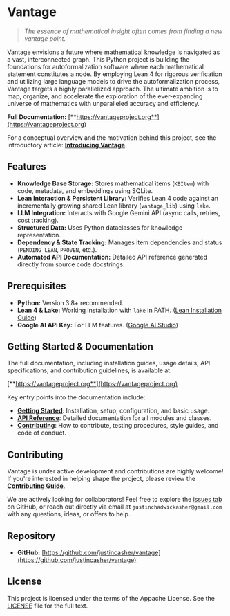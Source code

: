 # Vantage

> *The essence of mathematical insight often comes from finding a new vantage point.*

Vantage envisions a future where mathematical knowledge is navigated as a vast, interconnected graph. This Python project is building the foundations for autoformalization software where each mathematical statement constitutes a node. By employing Lean 4 for rigorous verification and utilizing large language models to drive the autoformalization process, Vantage targets a highly parallelized approach. The ultimate ambition is to map, organize, and accelerate the exploration of the ever-expanding universe of mathematics with unparalleled accuracy and efficiency.

**Full Documentation:** [**https://vantageproject.org**](https://vantageproject.org)

For a conceptual overview and the motivation behind this project, see the introductory article: **[Introducing Vantage](https://justinasher.me/introducing_vantage)**.

## Features

* **Knowledge Base Storage:** Stores mathematical items (`KBItem`) with code, metadata, and embeddings using SQLite.
* **Lean Interaction & Persistent Library:** Verifies Lean 4 code against an incrementally growing shared Lean library (`vantage_lib`) using `lake`.
* **LLM Integration:** Interacts with Google Gemini API (async calls, retries, cost tracking).
* **Structured Data:** Uses Python dataclasses for knowledge representation.
* **Dependency & State Tracking:** Manages item dependencies and status (`PENDING_LEAN`, `PROVEN`, etc.).
* **Automated API Documentation:** Detailed API reference generated directly from source code docstrings.

## Prerequisites

* **Python:** Version 3.8+ recommended.
* **Lean 4 & Lake:** Working installation with `lake` in PATH. ([Lean Installation Guide](https://lean-lang.org/lean4/doc/quickstart.html))
* **Google AI API Key:** For LLM features. ([Google AI Studio](https://aistudio.google.com/))

## Getting Started & Documentation

The full documentation, including installation guides, usage details, API specifications, and contribution guidelines, is available at:

[**https://vantageproject.org**](https://vantageproject.org)

Key entry points into the documentation include:

* **[Getting Started](https://vantageproject.org/installation/)**: Installation, setup, configuration, and basic usage.
* **[API Reference](https://vantageproject.org/reference/)**: Detailed documentation for all modules and classes.
* **[Contributing](https://vantageproject.org/contributing/)**: How to contribute, testing procedures, style guides, and code of conduct.

## Contributing

Vantage is under active development and contributions are highly welcome! If you're interested in helping shape the project, please review the **[Contributing Guide](https://vantageproject.org/contributing/)**.

We are actively looking for collaborators! Feel free to explore the [issues tab](https://github.com/justincasher/vantage/issues) on GitHub, or reach out directly via email at `justinchadwickasher@gmail.com` with any questions, ideas, or offers to help.

## Repository

* **GitHub:** [https://github.com/justincasher/vantage](https://github.com/justincasher/vantage)

## License

This project is licensed under the terms of the Appache License. See the [LICENSE](LICENSE) file for the full text.